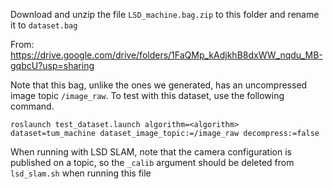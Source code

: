 Download and unzip the file `LSD_machine.bag.zip` to this folder and rename it to `dataset.bag`

From: https://drive.google.com/drive/folders/1FaQMp_kAdjkhB8dxWW_nqdu_MB-gqbcU?usp=sharing

Note that this bag, unlike the ones we generated, has an uncompressed image topic `/image_raw`. To test with this dataset, use the following command.
```
roslaunch test_dataset.launch algorithm=<algorithm> dataset=tum_machine dataset_image_topic:=/image_raw decompress:=false
```

When running with LSD SLAM, note that the camera configuration is published on a topic, so the `_calib` argument should be deleted from `lsd_slam.sh` when running this file
